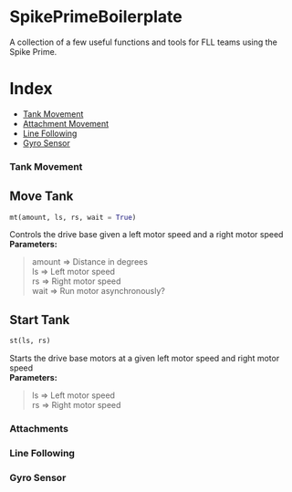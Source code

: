 # SpikePrimeBoilerplate
A collection of a few useful functions and tools for FLL teams using the Spike Prime.
  
# Index
  - [Tank Movement](#tank-movement)
  - [Attachment Movement](#attachments)
  - [Line Following](#line-following)
  - [Gyro Sensor](#gyro-sensor)
  
### Tank Movement

## Move Tank 

```python
mt(amount, ls, rs, wait = True)
```

Controls the drive base given a left motor speed and a right motor speed  
<b>Parameters:</b>  
>amount => Distance in degrees  
>ls => Left motor speed  
>rs => Right motor speed  
>wait => Run motor asynchronously?  

## Start Tank 

```python
st(ls, rs)
```

Starts the drive base motors at a given left motor speed and right motor speed  
<b>Parameters:</b>  
>ls => Left motor speed  
>rs => Right motor speed  

### Attachments

### Line Following

### Gyro Sensor
